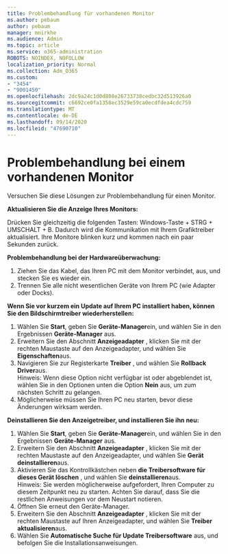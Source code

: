 ```yaml
---
title: Problembehandlung für vorhandenen Monitor
ms.author: pebaum
author: pebaum
manager: mnirkhe
ms.audience: Admin
ms.topic: article
ms.service: o365-administration
ROBOTS: NOINDEX, NOFOLLOW
localization_priority: Normal
ms.collection: Adm_O365
ms.custom:
- "3454"
- "9001450"
ms.openlocfilehash: 2dc9a24c1d0d808e26733738cedbc32d513926a0
ms.sourcegitcommit: c6692ce0fa1358ec3529e59ca0ecdfdea4cdc759
ms.translationtype: MT
ms.contentlocale: de-DE
ms.lasthandoff: 09/14/2020
ms.locfileid: "47690710"
---
```

# <a name="troubleshoot-an-existing-monitor"></a>Problembehandlung bei einem vorhandenen Monitor

Versuchen Sie diese Lösungen zur Problembehandlung für einen Monitor. 

**Aktualisieren Sie die Anzeige Ihres Monitors:**

Drücken Sie gleichzeitig die folgenden Tasten: Windows-Taste + STRG + UMSCHALT + B. Dadurch wird die Kommunikation mit Ihrem Grafiktreiber aktualisiert. Ihre Monitore blinken kurz und kommen nach ein paar Sekunden zurück.

**Problembehandlung bei der Hardwareüberwachung:**

1. Ziehen Sie das Kabel, das Ihren PC mit dem Monitor verbindet, aus, und stecken Sie es wieder ein.
2. Trennen Sie alle nicht wesentlichen Geräte von Ihrem PC (wie Adapter oder Docks).

**Wenn Sie vor kurzem ein Update auf Ihrem PC installiert haben, können Sie den Bildschirmtreiber wiederherstellen:**

1. Wählen Sie **Start**, geben Sie **Geräte-Manager**ein, und wählen Sie in den Ergebnissen **Geräte-Manager** aus.
2. Erweitern Sie den Abschnitt **Anzeigeadapter** , klicken Sie mit der rechten Maustaste auf den Anzeigeadapter, und wählen Sie **Eigenschaften**aus.
3. Navigieren Sie zur Registerkarte **Treiber** , und wählen Sie **Rollback Driver**aus. <br>
Hinweis: Wenn diese Option nicht verfügbar ist oder abgeblendet ist, wählen Sie in den Optionen unten die Option **Nein** aus, um zum nächsten Schritt zu gelangen.
4. Möglicherweise müssen Sie Ihren PC neu starten, bevor diese Änderungen wirksam werden.

**Deinstallieren Sie den Anzeigetreiber, und installieren Sie ihn neu:**

1. Wählen Sie **Start**, geben Sie **Geräte-Manager**ein, und wählen Sie in den Ergebnissen **Geräte-Manager** aus.
2. Erweitern Sie den Abschnitt **Anzeigeadapter** , klicken Sie mit der rechten Maustaste auf den Anzeigeadapter, und wählen Sie **Gerät deinstallieren**aus. 
3. Aktivieren Sie das Kontrollkästchen neben **die Treibersoftware für dieses Gerät löschen** , und wählen Sie **deinstallieren**aus.<br>
Hinweis: Sie werden möglicherweise aufgefordert, Ihren Computer zu diesem Zeitpunkt neu zu starten. Achten Sie darauf, dass Sie die restlichen Anweisungen vor dem Neustart notieren.
4. Öffnen Sie erneut den Geräte-Manager.
5. Erweitern Sie den Abschnitt **Anzeigeadapter** , klicken Sie mit der rechten Maustaste auf Ihren Anzeigeadapter, und wählen Sie **Treiber aktualisieren**aus.
6. Wählen Sie **Automatische Suche für Update Treibersoftware** aus, und befolgen Sie die Installationsanweisungen.